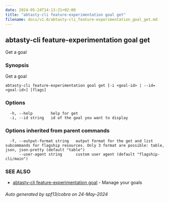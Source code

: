 ```yaml
---
date: 2024-05-24T14:13:21+02:00
title: "abtasty-cli feature-experimentation goal get"
filename: docs/v1.0/abtasty-cli_feature-experimentation_goal_get.md
---
```

## abtasty-cli feature-experimentation goal get

Get a goal

### Synopsis

Get a goal

```
abtasty-cli feature-experimentation goal get [-i <goal-id> | --id=<goal-id>] [flags]
```

### Options

```
  -h, --help        help for get
  -i, --id string   id of the goal you want to display
```

### Options inherited from parent commands

```
  -f, --output-format string   output format for the get and list subcommands for flagship resources. Only 3 format are possible: table, json, json-pretty (default "table")
      --user-agent string      custom user agent (default "flagship-cli/main")
```

### SEE ALSO

* [abtasty-cli feature-experimentation goal](/docs/v1.0/abtasty-cli_feature-experimentation_goal.md)	 - Manage your goals

###### Auto generated by spf13/cobra on 24-May-2024

